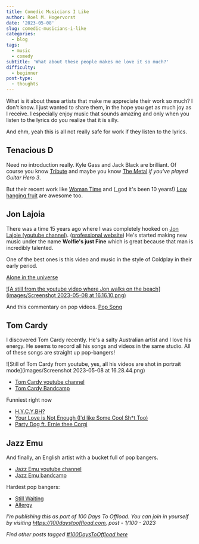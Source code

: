 ```yaml
---
title: Comedic Musicians I Like
author: Roel M. Hogervorst
date: '2023-05-08'
slug: comedic-musicians-i-like
categories:
  - blog
tags:
  - music
  - comedy
subtitle: 'What about these people makes me love it so much?'
difficulty:
  - beginner
post-type:
  - thoughts
---
```


<!--
tags: 100DaysToOffload


Once you have published an article, don’t forget to post a link on your social media with the hashtag #100DaysToOffload

 -->
What is it about these artists that make me appreciate their work so much? I don't know. I just wanted to share them, in the hope you get as much joy as I receive. 
I especially enjoy music that sounds amazing and only when you listen to the lyrics do you realize that it is silly. 

And ehm, yeah this is all not really safe for work if they listen to the lyrics.


## Tenacious D
Need no introduction really. Kyle Gass and Jack Black are brilliant. 
Of course you know [Tribute](https://youtu.be/_lK4cX5xGiQ)
and maybe you know [The Metal](https://youtu.be/QOUcIsvymOY) _if you've played Guitar Hero 3_. 

But their recent work like [Woman Time](https://youtu.be/cPYvOFsBhmQ) and (_god it's been 10 years!) [Low hanging fruit](https://youtu.be/JXVObHt94T8) are awesome too.

## Jon Lajoia
There was a time 15 years ago where I was completely hooked on [Jon Lajoie (youtube channel)](https://www.youtube.com/@jonlajoie  "youtube channel"). ([professional website](https://www.jonlajoie.com/)) He's started making new music under the name **Wolfie's just Fine** which is great because that man is incredibly talented. 

One of the best ones is this video and music in the style of Coldplay in their early period. 

[Alone in the universe](https://www.youtube.com/watch?v=ShTm8MnUAjo)

[![A still from the youtube video where Jon walks on the beach](images/Screenshot 2023-05-08 at 16.16.10.png)](https://www.youtube.com/watch?v=ShTm8MnUAjo)

And this commentary on pop videos. [Pop Song](https://www.youtube.com/watch?v=ijr4rwb2WbE)


## Tom Cardy
I discovered Tom Cardy recently. He's a salty Australian artist and I love his energy. He seems to record all his songs and videos in the same studio. All of these songs are straight up pop-bangers!

![Still of Tom Cardy from youtube, yes, all his videos are shot in portrait mode](images/Screenshot 2023-05-08 at 16.28.44.png)

- [Tom Cardy youtube channel](https://www.youtube.com/@tomcardy1)
- [Tom Cardy Bandcamp](https://tomcardy.bandcamp.com/)


Funniest right now
- [H.Y.C.Y.BH? ](https://youtu.be/--9kqhzQ-8Q)
- [Your Love is Not Enough (I'd like Some Cool Sh*t Too)](https://youtu.be/ZqC507FpRDg)
- [Party Dog ft. Ernie thee Corgi](https://youtu.be/wVYPLP9NSg4)

## Jazz Emu
And finally, an English artist with a bucket full of pop bangers. 
- [Jazz Emu youtube channel](https://www.youtube.com/@JazzEmu)
- [Jazz Emu bandcamp](https://jazzemu.bandcamp.com)

Hardest pop bangers:
- [Still Waiting](https://www.youtube.com/watch?v=_ws0QtAiiXQ)
- [Allergy](https://youtu.be/uiH9GTkcWNI)


*I’m publishing this as part of 100 Days To Offload. You can join in yourself by visiting https://100daystooffload.com, post - 1/100 - 2023*

*Find other posts tagged  [#100DaysToOffload here](https://notes.rmhogervorst.nl/tags/100DaysToOffload/)*
